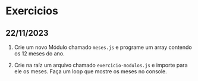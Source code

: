 # Exercicios

## 22/11/2023

1. Crie um novo Módulo chamado `meses.js` e programe um array contendo os 12 meses do ano.

2. Crie na raíz um arquivo chamado `exercicio-modulos.js` e importe para ele os meses. Faça um loop que mostre os meses no console.

